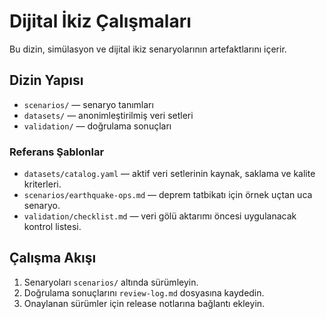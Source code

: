 # Dijital İkiz Çalışmaları

Bu dizin, simülasyon ve dijital ikiz senaryolarının artefaktlarını içerir.

## Dizin Yapısı
- `scenarios/` — senaryo tanımları
- `datasets/` — anonimleştirilmiş veri setleri
- `validation/` — doğrulama sonuçları

### Referans Şablonlar
- `datasets/catalog.yaml` — aktif veri setlerinin kaynak, saklama ve kalite kriterleri.
- `scenarios/earthquake-ops.md` — deprem tatbikatı için örnek uçtan uca senaryo.
- `validation/checklist.md` — veri gölü aktarımı öncesi uygulanacak kontrol listesi.

## Çalışma Akışı
1. Senaryoları `scenarios/` altında sürümleyin.
2. Doğrulama sonuçlarını `review-log.md` dosyasına kaydedin.
3. Onaylanan sürümler için release notlarına bağlantı ekleyin.
